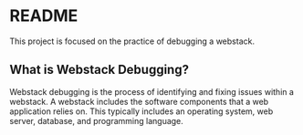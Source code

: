 # README

This project is focused on the practice of debugging a webstack. 

## What is Webstack Debugging?

Webstack debugging is the process of identifying and fixing issues within a webstack. A webstack includes the software components that a web application relies on. This typically includes an operating system, web server, database, and programming language.